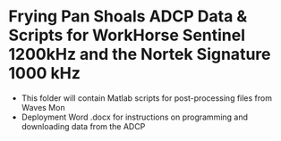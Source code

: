 # Frying Pan Shoals ADCP Data & Scripts for WorkHorse Sentinel 1200kHz and the Nortek Signature 1000 kHz
* This folder will contain Matlab scripts for post-processing files from Waves Mon
* Deployment  Word .docx for instructions on programming and downloading data from the ADCP
